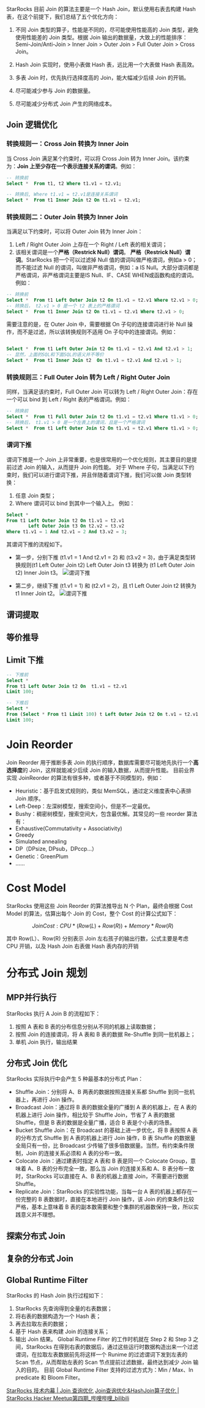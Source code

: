 StarRocks 目前 Join 的算法主要是一个 Hash Join，默认使用右表去构建 Hash 表，在这个前提下，我们总结了五个优化方向：

1. 不同 Join 类型的算子，性能是不同的，尽可能使用性能高的 Join 类型，避免使用性能差的 Join 类型。根据 Join 输出的数据量，大致上的性能排序：Semi-Join/Anti-Join > Inner Join > Outer Join > Full Outer Join > Cross Join。

2. Hash Join 实现时，使用小表做 Hash 表，远比用一个大表做 Hash 表高效。

3. 多表 Join 时，优先执行选择度高的 Join，能大幅减少后续 Join 的开销。

4. 尽可能减少参与 Join 的数据量。

5. 尽可能减少分布式 Join 产生的网络成本。


## Join 逻辑优化
### 转换规则一：Cross Join 转换为 Inner Join
当 Cross Join 满足某个约束时，可以将 Cross Join 转为 Inner Join。该约束为：**Join 上至少存在一个表示连接关系的谓词**。例如：
```sql
-- 转换前
Select *  From t1, t2 Where t1.v1 = t2.v1; 

-- 转换后, Where t1.v1 = t2.v1是连接关系谓词
Select *  From t1 Inner Join t2 On t1.v1 = t2.v1;
```

### 转换规则二：Outer Join 转换为 Inner Join
当满足以下约束时，可以将 Outer Join 转为 Inner Join：
1. Left / Right Outer Join 上存在一个 Right / Left 表的相关谓词；
2. 该相关谓词是一个**严格（Restrick Null）谓词**。
    **严格（Restrick Null）谓词**。StarRocks 把一个可以过滤掉 Null 值的谓词叫做严格谓词，例如a > 0；而不能过滤 Null 的谓词，叫做非严格谓词，例如：a IS Null。大部分谓词都是严格谓词，非严格谓词主要是IS Null、IF、CASE WHEN或函数构成的谓词。
例如：
```sql
-- 转换前                
Select *  From t1 Left Outer Join t2 On t1.v1 = t2.v1 Where t2.v1 > 0; 
-- 转换后， t2.v1 > 0 是一个 t2 表上的严格谓词
Select *  From t1 Inner Join t2 On t1.v1 = t2.v1 Where t2.v1 > 0;
```
需要注意的是，在 Outer Join 中，需要根据 On 子句的连接谓词进行补 Null 操作，而不是过滤，所以该转换规则不适用 On 子句中的连接谓词。例如：
```sql

Select *  From t1 Left Outer Join t2 On t1.v1 = t2.v1 And t2.v1 > 1; 
-- 显然，上面的SQL和下面SQL的语义并不等价
Select *  From t1 Inner Join t2  On t1.v1 = t2.v1 And t2.v1 > 1;
```

### 转换规则三：Full Outer Join 转为 Left / Right Outer Join
同样，当满足该约束时，Full Outer Join 可以转为 Left / Right Outer Join：存在一个可以 bind 到 Left / Right 表的严格谓词。例如：
```sql
-- 转换前
Select *  From t1 Full Outer Join t2 On t1.v1 = t2.v1 Where t1.v1 > 0; 
-- 转换后， t1.v1 > 0 是一个左表上的谓词，且是一个严格谓词
Select *  From t1 Left Outer Join t2 On t1.v1 = t2.v1 Where t1.v1 > 0;
```

### 谓词下推
谓词下推是一个 Join 上非常重要，也是很常用的一个优化规则，其主要目的是提前过滤 Join 的输入，从而提升 Join 的性能。
对于 Where 子句，当满足以下约束时，我们可以进行谓词下推，并且伴随着谓词下推，我们可以做 Join 类型转换：
1. 任意 Join 类型；
2. Where 谓词可以 bind 到其中一个输入上。
例如：
```sql
Select *  
From t1 Left Outer Join t2 On t1.v1 = t2.v1 
        Left Outer Join t3 On t2.v2 = t3.v2 
Where t1.v1 = 1 And t2.v1 = 2 And t3.v2 = 3;
```
其谓词下推的流程如下。

* 第一步，分别下推 (t1.v1 = 1 And t2.v1 = 2) 和 (t3.v2 = 3)，由于满足类型转换规则(t1 Left Outer Join t2) Left Outer Join t3 转换为 (t1 Left Outer Join t2) Inner Join t3。
![谓词下推](https://mmbiz.qpic.cn/mmbiz_png/Sq4ia0xXeMC7KibEIPcibwAINIe67P0CKS5KqNC7WpyLQ4Y7ianI0s1R6o89B1nrBNrucKXtl6Fz11J2mGn52F5cxw/640?wx_fmt=png&wxfrom=5&wx_lazy=1&wx_co=1)

* 第二步，继续下推 (t1.v1 = 1) 和 (t2.v1 = 2)，且 t1 Left Outer Join t2 转换为 t1 Inner Join t2。
![谓词下推](https://mmbiz.qpic.cn/mmbiz_png/Sq4ia0xXeMC7KibEIPcibwAINIe67P0CKS5CPwiaSiadpj6rO63LJYZ1mwuEsHaLndk0PA2UyOQE4m7WT3EG0oehDnA/640?wx_fmt=png&wxfrom=5&wx_lazy=1&wx_co=1)


## 谓词提取
## 等价推导
## Limit 下推 
```sql
-- 下推前
Select * 
From t1 Left Outer Join t2 On  t1.v1 = t2.v1 
Limit 100; 

-- 下推后
Select * 
From (Select * From t1 Limit 100) t Left Outer Join t2 On t.v1 = t2.v1 
Limit 100;

```

# Join Reorder
Join Reorder 用于推断多表 Join 的执行顺序，数据库需要尽可能地先执行一个**高选择度**的 Join，这样就能减少后续 Join 的输入数据，从而提升性能。
目前业界实现 JoinReorder 的算法有很多种，或者基于不同模型的，例如：

* Heuristic：基于启发式规则的，类似 MemSQL，通过定义维度表中心表排 Join 顺序。
* Left-Deep：左深树模型，搜索空间小，但是不一定最优。
* Bushy：稠密树模型，搜索空间大，包含最优解。其常见的一些 reorder 算法有：
* Exhaustive(Commutativity + Associativity) 
* Greedy
* Simulated annealing
* DP（DPsize, DPsub，DPccp...） 
* Genetic：GreenPlum
* ...... 


# Cost Model
StarRocks 使用这些 Join Reorder 的算法推导出 N 个 Plan，最终会根据 Cost Model 的算法，估算出每个 Join 的 Cost，整个 Cost 的计算公式如下：
```math
Join Cost: CPU * (Row(L) + Row(R)) + Memory * Row(R)
```
其中 Row(L）、Row(R) 分别表示 Join 左右孩子的输出行数，公式主要是考虑 CPU 开销，以及 Hash Join 右表做 Hash 表内存的开销

# 分布式 Join 规划
## MPP并行执行
StarRocks 执行 A Join B 的流程如下：
1. 按照 A 表和 B 表的分布信息分别从不同的机器上读取数据；
2. 按照 Join 的连接谓词，将 A 表和 B 表的数据 Re-Shuffle 到同一批机器上；
3. 单机 Join 执行，输出结果

## 分布式 Join 优化
StarRocks 实际执行中会产生 5 种最基本的分布式 Plan：
* Shuffle Join：分别将 A、B 两表的数据按照连接关系都 Shuffle 到同一批机器上，再进行 Join 操作。
* Broadcast Join：通过将 B 表的数据全量的广播到 A 表的机器上，在 A 表的机器上进行 Join 操作，相比较于 Shuffle Join，节省了 A 表的数据 Shuffle，但是 B 表的数据是全量广播，适合 B 表是个小表的场景。
* Bucket Shuffle Join：在 Broadcast 的基础上进一步优化，将 B 表按照 A 表的分布方式 Shuffle 到 A 表的机器上进行 Join 操作，B 表 Shuffle 的数据量全局只有一份，比 Broadcast 少传输了很多倍数据量。当然，有约束条件限制，Join 的连接关系必须和 A 表的分布一致。
* Colocate Join：通过建表时指定 A 表和 B 表是同一个 Colocate Group，意味着 A、B 表的分布完全一致，那么当 Join 的连接关系和 A、B 表分布一致时，StarRocks 可以直接在 A、B 表的机器上直接 Join，不需要进行数据 Shuffle。
* Replicate Join：StarRocks 的实验性功能，当每一台 A 表的机器上都存在一份完整的 B 表数据时，直接在本地进行 Join 操作，该 Join 的约束条件比较严格，基本上意味着 B 表的副本数需要和整个集群的机器数保持一致，所以实践意义并不理想。
## 探索分布式 Join
## 复杂的分布式 Join
## Global Runtime Filter
StarRocks 的 Hash Join 执行过程如下：
1.  StarRocks 先查询得到全量的右表数据；
2. 将右表的数据构造为一个 Hash 表；
3. 再去拉取左表的数据；
4. 基于 Hash 表来构建 Join 的连接关系；
5. 输出 Join 结果。
Global Runtime Filter 的工作时机就在 Step 2 和 Step 3 之间，StarRocks 在得到右表的数据后，通过这些运行时数据构造出来一个过滤谓词，在拉取左表数据前先将这样一个 Runime 的过滤谓词下发到左表的 Scan 节点，从而帮助左表的 Scan 节点提前过滤数据，最终达到减少 Join 输入的目的。
目前 Global Runtime Filter 支持的过滤方式为：Min / Max、In predicate 和 Bloom Filter。

[StarRocks 技术内幕 | Join 查询优化](https://mp.weixin.qq.com/s/Fv_FaoYDGZuPt4TBHPg-wg)
[Join查询优化&HashJoin算子优化 | StarRocks Hacker Meetup第四期\_哔哩哔哩\_bilibili](https://www.bilibili.com/video/BV1bi4y1r7Td/?vd_source=9654d62f7cce5932a53570602662aa2d)

